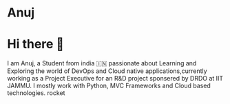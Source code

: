 # Anuj
# Hi there 👋

I am Anuj, a Student from india 🇮🇳  passionate about Learning and Exploring the world of DevOps and Cloud native applications,currently working as a Project Executive for an R&D project sponsered by DRDO at IIT JAMMU.
I mostly work with Python, MVC Frameworks and Cloud based technologies. rocket


